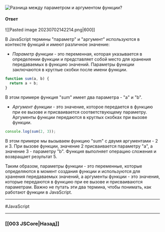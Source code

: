 ![Разница между параметром и аргументом функции?](https://youtu.be/lZNWrW39ELM?t=144)

#### Ответ

![[Pasted image 20230702142214.png|600]]

В JavaScript термины "параметр" и "аргумент" используются в контексте функций и имеют различное значение:

- *Параметр функции* - это переменная, которая указывается в определении функции и представляет собой место для хранения передаваемых в функцию значений. Параметры функции заключаются в круглые скобки после имени функции.

```javascript
function sum(a, b) {
  return a + b;
}
```

В этом примере функция "sum" имеет два параметра - "a" и "b".

- *Аргумент функции* - это значение, которое передается в функцию при ее вызове и присваивается соответствующему параметру. Аргументы функции передаются в круглых скобках при вызове функции.

```javascript
console.log(sum(2, 3));
```

В этом примере мы вызываем функцию "sum" с двумя аргументами - 2 и 3. При вызове функции, значение 2 присваивается параметру "a", а значение 3 - параметру "b". Функция выполняет операцию сложения и возвращает результат 5.

Таким образом, параметры функции - это переменные, которые определяются в момент создания функции и используются для хранения передаваемых значений, а аргументы функции - это значения, которые передаются в функцию при ее вызове и присваиваются параметрам. Важно не путать эти два термина, чтобы понимать, как работают функции в JavaScript.

___
#JavaScript 

___

### [[003 JSCore|Назад]]